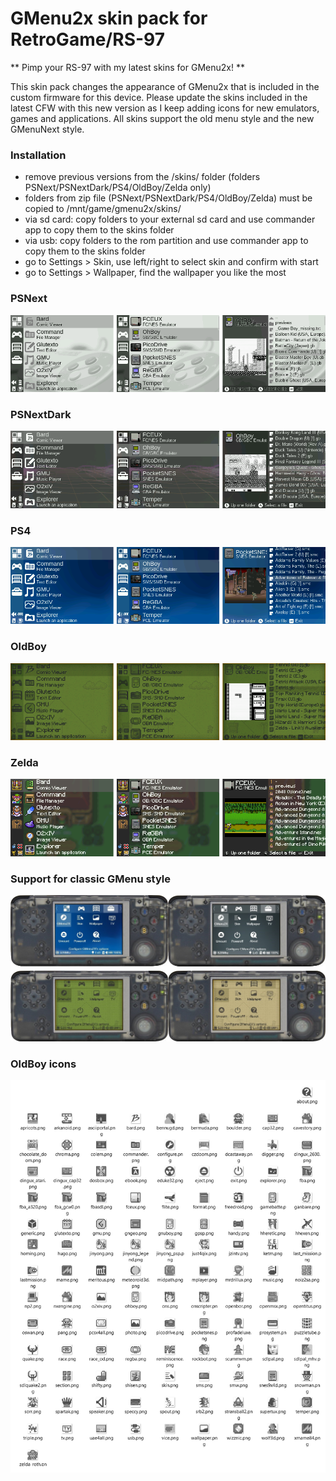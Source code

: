 # GMenu2x skin pack for RetroGame/RS-97

** Pimp your RS-97 with my latest skins for GMenu2x! **

This skin pack changes the appearance of GMenu2x that is included in the custom firmware for this device. Please update the skins included in the latest CFW with this new version as I keep adding icons for new emulators, games and applications. All skins support the old menu style and the new GMenuNext style.

### Installation
- remove previous versions from the /skins/ folder (folders PSNext/PSNextDark/PS4/OldBoy/Zelda only)
- folders from zip file (PSNext/PSNextDark/PS4/OldBoy/Zelda) must be copied to /mnt/game/gmenu2x/skins/
- via sd card: copy folders to your external sd card and use commander app to copy them to the skins folder
- via usb: copy folders to the rom partition and use commander app to copy them to the skins folder
- go to Settings > Skin, use left/right to select skin and confirm with start
- go to Settings > Wallpaper, find the wallpaper you like the most


### PSNext
![Preview of PSNext skin](preview-PSNext.png)

### PSNextDark
![Preview of PSNext skin](preview-PSNextDark.png)

### PS4
![Preview of PS4 skin](preview-PS4.png)

### OldBoy
![Preview of OldBoy skin](preview-OldBoy.png)

### Zelda
![Preview of Zelda skin](preview-Zelda.png)


### Support for classic GMenu style
![Preview of v5.0.0](skin-pack-v5.0.0.jpg)


### OldBoy icons
![OldBoy icons](oldboy-icons.png)